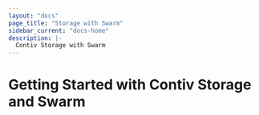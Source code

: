 ```yaml
---
layout: "docs"
page_title: "Storage with Swarm"
sidebar_current: "docs-home"
description: |-
  Contiv Storage with Swarm
---
```


# Getting Started with Contiv Storage and Swarm


